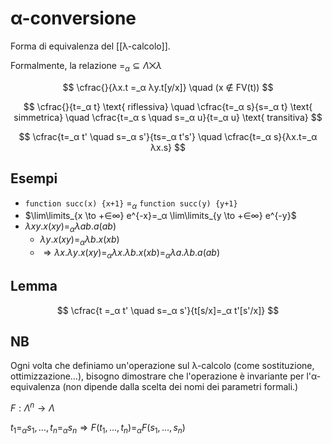 # α-conversione

Forma di equivalenza del [[λ-calcolo]].

Formalmente, la relazione $=_α ⊆ Λ ⨉ λ$

$$
\cfrac{}{λx.t =_α λy.t[y/x]} \quad (x ∉ FV(t))
$$

$$
\cfrac{}{t=_α t} \text{ riflessiva} \quad \cfrac{t=_α s}{s=_α t} \text{ simmetrica} \quad \cfrac{t=_α s \quad s=_α u}{t=_α u} \text{ transitiva}
$$

$$
\cfrac{t=_α t' \quad s=_α s'}{ts=_α t's'} \quad \cfrac{t=_α s}{λx.t=_α λx.s}
$$

## Esempi

- `function succ(x) {x+1}` $=_α$ `function succ(y) {y+1}`
- $\lim\limits_{x \to +∈∞} e^{-x}=_α \lim\limits_{y \to +∈∞} e^{-y}$
- $λxy.x(xy)=_α λab.a(ab)$
	- $λy.x(xy) =_α λb.x(xb)$
	- $⇒ λx.λy.x(xy)=_α λx.λb.x(xb) =_α λa.λb.a(ab)$

## Lemma

$$
\cfrac{t =_α t' \quad s=_α s'}{t[s/x]=_α t'[s'/x]}
$$

## NB

Ogni volta che definiamo un'operazione sul λ-calcolo (come sostituzione, ottimizzazione…), bisogno dimostrare che l'operazione è invariante per l'α-equivalenza (non dipende dalla scelta dei nomi dei parametri formali.)

$F: Λ^n → Λ$

$t_1=_α s_1,…, t_n =_α s_n ⇒ F(t_1,…,t_n)=_α F(s_1,…,s_n)$